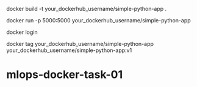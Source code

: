docker build -t your_dockerhub_username/simple-python-app .

docker run -p 5000:5000 your_dockerhub_username/simple-python-app

docker login

docker tag your_dockerhub_username/simple-python-app your_dockerhub_username/simple-python-app:v1


# mlops-docker-task-01

